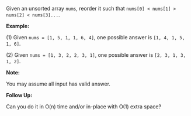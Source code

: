 Given an unsorted array `nums`, reorder it such that `nums[0] < nums[1] > nums[2] < nums[3]...`.

**Example:**

(1) Given `nums = [1, 5, 1, 1, 6, 4]`, one possible answer is `[1, 4, 1, 5, 1, 6]`. 

(2) Given `nums = [1, 3, 2, 2, 3, 1]`, one possible answer is `[2, 3, 1, 3, 1, 2]`.

**Note:**

You may assume all input has valid answer.

**Follow Up:**

Can you do it in O(n) time and/or in-place with O(1) extra space?
